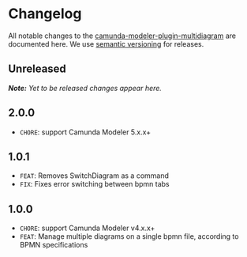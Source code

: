 # Changelog

All notable changes to the [camunda-modeler-plugin-multidiagram](https://github.com/sharedchains/camunda-modeler-plugin-multidiagram/) are documented here. We use [semantic versioning](http://semver.org/) for releases.

## Unreleased

___Note:__ Yet to be released changes appear here._

## 2.0.0

* `CHORE`: support Camunda Modeler 5.x.x+

## 1.0.1

* `FEAT`: Removes SwitchDiagram as a command
* `FIX`: Fixes error switching between bpmn tabs

## 1.0.0

* `CHORE`: support Camunda Modeler v4.x.x+
* `FEAT`: Manage multiple diagrams on a single bpmn file, according to BPMN specifications
